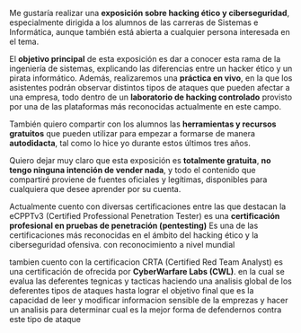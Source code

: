 Me gustaría realizar una **exposición sobre hacking ético y ciberseguridad**, especialmente dirigida a los alumnos de las carreras de Sistemas e Informática, aunque también está abierta a cualquier persona interesada en el tema.

El **objetivo principal** de esta exposición es dar a conocer esta rama de la ingeniería de sistemas, explicando las diferencias entre un hacker ético y un pirata informático. Además, realizaremos una **práctica en vivo**, en la que los asistentes podrán observar distintos tipos de ataques que pueden afectar a una empresa, todo dentro de un **laboratorio de hacking controlado** provisto por una de las plataformas más reconocidas actualmente en este campo.

También quiero compartir con los alumnos las **herramientas y recursos gratuitos** que pueden utilizar para empezar a formarse de manera **autodidacta**, tal como lo hice yo durante estos últimos tres años.

Quiero dejar muy claro que esta exposición es **totalmente gratuita**, **no tengo ninguna intención de vender nada**, y todo el contenido que compartiré proviene de fuentes oficiales y legítimas, disponibles para cualquiera que desee aprender por su cuenta.

Actualmente cuento con diversas certificaciones entre las que destacan la eCPPTv3 (Certified Professional Penetration Tester) es una **certificación profesional en pruebas de penetración (pentesting)** Es una de las certificaciones más reconocidas en el ámbito del hacking ético y la ciberseguridad ofensiva. con reconocimiento a nivel mundial

tambien cuento con la certificacion CRTA (Certified Red Team Analyst) es una certificación de ofrecida por **CyberWarfare Labs (CWL)**. en la cual se evalua las deferentes tegnicas y tacticas haciendo una analisis global de los deferentes tipos de ataques hasta lograr el objetivo final que es la capacidad de leer y modificar informacion sensible de la emprezas y hacer un analisis para determinar cual es la mejor forma de defendernos contra este tipo de ataque